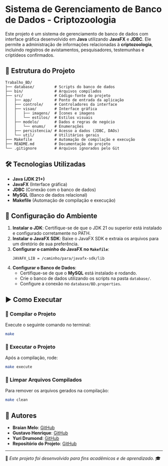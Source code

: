 # Sistema de Gerenciamento de Banco de Dados - Criptozoologia

Este projeto é um sistema de gerenciamento de banco de dados com interface gráfica desenvolvido em **Java** utilizando **JavaFX** e **JDBC**. Ele permite a administração de informações relacionadas à **criptozoologia**, incluindo registros de avistamentos, pesquisadores, testemunhas e criptídeos confirmados.

## 📁 Estrutura do Projeto

```
Trabalho_BD/
├── database/         # Scripts do banco de dados
├── bin/              # Arquivos compilados
├── src/              # Código-fonte do projeto
│   ├── app/          # Ponto de entrada da aplicação
│   ├── controle/     # Controladores da interface
│   ├── visao/        # Interface gráfica
│   │   ├── imagens/  # Ícones e imagens
│   │   └── estilos/  # Estilos visuais
│   ├── modelo/       # Dados e regras de negócio
│   │   └── enums/    # Enumerações
│   ├── persistencia/ # Acesso a dados (JDBC, DAOs)
│   └── util/         # Utilitários gerais
├── Makefile          # Automação de compilação e execução
├── README.md         # Documentação do projeto
└── .gitignore        # Arquivos ignorados pelo Git
```

## 🛠️ Tecnologias Utilizadas

- **Java (JDK 21+)**
- **JavaFX** (Interface gráfica)
- **JDBC** (Conexão com o banco de dados)
- **MySQL** (Banco de dados relacional)
- **Makefile** (Automação de compilação e execução)

## 🚀 Configuração do Ambiente

1. **Instalar o JDK**: Certifique-se de que o JDK 21 ou superior está instalado e configurado corretamente no PATH.
2. **Instalar o JavaFX SDK**: Baixe o JavaFX SDK e extraia os arquivos para um diretório de sua preferência.
3. **Configurar o caminho do JavaFX no `Makefile`**:
   ```make
   JAVAFX_LIB = /caminho/para/javafx-sdk/lib
   ```
4. **Configurar o Banco de Dados**:
   - Certifique-se de que o **MySQL** está instalado e rodando.
   - Crie o banco de dados utilizando os scripts na pasta `database/`.
   - Configure a conexão no `database/BD.properties`.

## ▶️ Como Executar

### 📌 Compilar o Projeto
Execute o seguinte comando no terminal:
```bash
make
```

### 📌 Executar o Projeto
Após a compilação, rode:
```bash
make execute
```

### 📌 Limpar Arquivos Compilados
Para remover os arquivos gerados na compilação:
```bash
make clean
```

## 👥 Autores

- **Braian Melo**: [GitHub](https://github.com/BraianMelo)
- **Gustavo Henrique**: [GitHub](https://github.com/GustavoH-C)
- **Yuri Drumond**: [GitHub](https://github.com/YuriDrumond)
- **Repositório do Projeto**: [GitHub](https://github.com/BraianMelo/Trabalho_BD)

---
📌 *Este projeto foi desenvolvido para fins acadêmicos e de aprendizado.* 🎓
